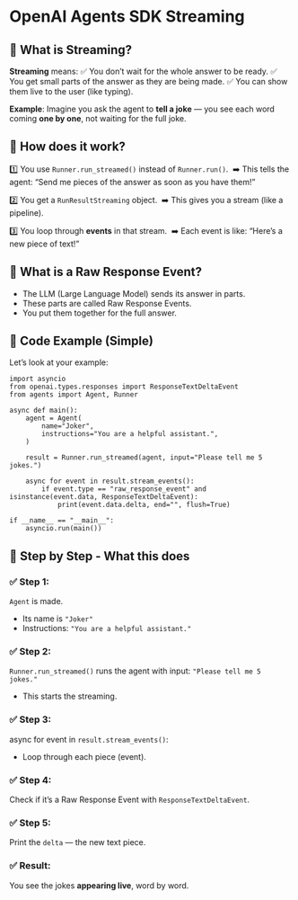 # OpenAI Agents SDK Streaming

## 📌 What is Streaming?

**Streaming** means:
✅ You don’t wait for the whole answer to be ready.
✅ You get small parts of the answer as they are being made.
✅ You can show them live to the user (like typing).

**Example**: Imagine you ask the agent to **tell a joke** — you see each word coming **one by one**, not waiting for the full joke.



## 📌 How does it work?
1️⃣ You use `Runner.run_streamed()` instead of `Runner.run()`.
 ➡️ This tells the agent: “Send me pieces of the answer as soon as you have them!”

2️⃣ You get a `RunResultStreaming` object.
 ➡️ This gives you a stream (like a pipeline).

3️⃣ You loop through **events** in that stream.
 ➡️ Each event is like: “Here’s a new piece of text!”



## 📌 What is a Raw Response Event?

- The LLM (Large Language Model) sends its answer in parts.
- These parts are called Raw Response Events.
- You put them together for the full answer.


## 📌 Code Example (Simple)
Let’s look at your example:


```
import asyncio
from openai.types.responses import ResponseTextDeltaEvent
from agents import Agent, Runner

async def main():
    agent = Agent(
        name="Joker",
        instructions="You are a helpful assistant.",
    )

    result = Runner.run_streamed(agent, input="Please tell me 5 jokes.")

    async for event in result.stream_events():
        if event.type == "raw_response_event" and isinstance(event.data, ResponseTextDeltaEvent):
            print(event.data.delta, end="", flush=True)

if __name__ == "__main__":
    asyncio.run(main())

```




## 📌 Step by Step - What this does

### ✅ Step 1:
`Agent` is made.
- Its name is `"Joker"`
- Instructions: `"You are a helpful assistant."`


### ✅ Step 2:
`Runner.run_streamed()` runs the agent with input: `"Please tell me 5 jokes."`
- This starts the streaming.


### ✅ Step 3:
async for event in `result.stream_events()`:
- Loop through each piece (event).


### ✅ Step 4:
Check if it’s a Raw Response Event with `ResponseTextDeltaEvent`.


### ✅ Step 5:
Print the `delta` — the new text piece.


### ✅ Result:
You see the jokes **appearing live**, word by word.